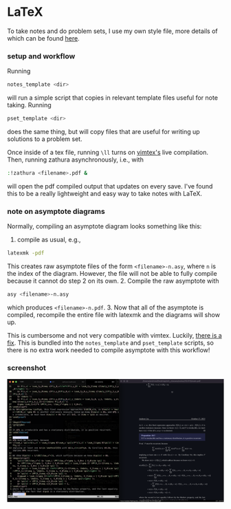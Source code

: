 # LaTeX

To take notes and do problem sets, I use my own style file, more details of which can be found [here](https://github.com/yellowtomato98/_andrew.sty).

### setup and workflow

Running
```sh
notes_template <dir>
```
will run a simple script that copies in relevant template files useful for note taking. Running
```sh
pset_template <dir>
``` 
does the same thing, but will copy files that are useful for writing up solutions to a problem set.

Once inside of a tex file, running ```\ll``` turns on [vimtex's](https://github.com/lervag/vimtex) live compilation. Then, running zathura asynchronously, i.e., with 
```sh
:!zathura <filename>.pdf &
```
will open the pdf compiled output that updates on every save. I've found this to be a really lightweight and easy way to take notes with LaTeX.

### note on asymptote diagrams

Normally, compiling an asymptote diagram looks something like this: 
1. compile as usual, e.g., 
```sh
latexmk -pdf
```
This creates raw asymptote files of the form ```<filename>-n.asy```, where ```n``` is the index of the diagram. However, the file will not be able to fully compile because it cannot do step 2 on its own.
2. Compile the raw asymptote with 
```sh
asy <filename>-n.asy
```
which produces ```<filename>-n.pdf```.
3. Now that all of the asymptote is compiled, recompile the entire file with latexmk and the diagrams will show up.  

This is cumbersome and not very compatible with vimtex. Luckily, [there is a fix](https://tex.stackexchange.com/questions/680997/asymptote-figures-dont-appear-with-vimtex). This is bundled into the ```notes_template``` and ```pset_template``` scripts, so there is no extra work needed to compile asymptote with this workflow! 

### screenshot 

![image](./images/demo.png)
